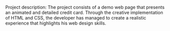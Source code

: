 Project description:
The project consists of a demo web page that presents an animated and detailed credit card.
Through the creative implementation of HTML and CSS, the developer has managed to create a realistic experience that highlights his web design skills.
